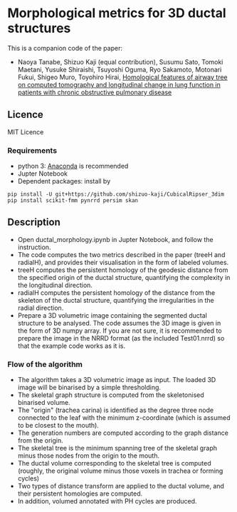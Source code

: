 # Morphological metrics for 3D ductal structures
This is a companion code of the paper:

- Naoya Tanabe, Shizuo Kaji (equal contribution), Susumu Sato, Tomoki Maetani, Yusuke Shiraishi, Tsuyoshi Oguma, Ryo Sakamoto, Motonari Fukui, Shigeo Muro, Toyohiro Hirai,
[Homological features of airway tree on computed tomography and longitudinal change in lung function in patients with chronic obstructive pulmonary disease]()

## Licence
MIT Licence

### Requirements
- python 3: [Anaconda](https://anaconda.org) is recommended
- Jupter Notebook
- Dependent packages: install by
``` 
pip install -U git+https://github.com/shizuo-kaji/CubicalRipser_3dim
pip install scikit-fmm pynrrd persim skan
```

## Description
- Open ductal_morphology.ipynb in Jupter Notebook, and follow the instruction.
- The code computes the two metrics described in the paper (treeH and radialH), and provides their visualisation in the form of labeled volumes.
- treeH computes the persistent homology of the geodesic distance from the specified origin of the ductal structure, quantifying the complexity in the longitudinal direction.
- radialH computes the persistent homology of the distance from the skeleton of the ductal structure, quantifying the irregularities in the radial direction.
- Prepare a 3D volumetric image containing the segmented ductal structure to be analysed.
The code assumes the 3D image is given in the form of 3D numpy array.
If you are not sure, it is recommended to prepare the image in the NRRD format (as the included Test01.nrrd) so that the example code works as it is.

### Flow of the algorithm
- The algorithm takes a 3D volumetric image as input. The loaded 3D image will be binarised by a simple thresholding.
- The skeletal graph structure is computed from the skeletonised binarised volume.
- The "origin" (trachea carina) is identified as the degree three node connected to the leaf with the minimum z-coordinate (which is assumed to be closest to the mouth).
- The generation numbers are computed according to the graph distance from the origin.
- The skeletal tree is the minimum spanning tree of the skeletal graph minus those nodes from the origin to the mouth.
- The ductal volume corresponding to the skeletal tree is computed (roughly, the original volume minus those voxels in trachea or forming cycles)
- Two types of distance transform are applied to the ductal volume, and their persistent homologies are computed.
- In addition, volumed annotated with PH cycles are produced.
